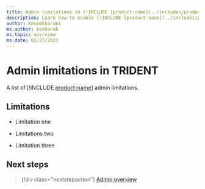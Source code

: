 ```yaml
---
title: Admin limitations in [!INCLUDE [product-name](../includes/product-name.md)] 
description: Learn how to enable [!INCLUDE [product-name](../includes/product-name.md)] for your organization.
author: KesemSharabi
ms.author: kesharab
ms.topic: overview
ms.date: 02/27/2023
---
```


# Admin limitations in TRIDENT

A list of [!INCLUDE [product-name](../includes/product-name.md)] admin limitations.

## Limitations

* Limitation one

* Limitations two

* Limitation three

## Next steps

>[!div class="nextstepaction"]
>[Admin overview](admin-overview.md)
